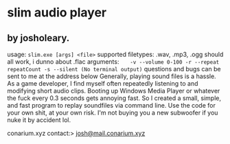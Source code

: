 # slim audio player
## by josholeary. 
usage: 
`slim.exe [args] <file>`
supported filetypes: .wav, .mp3, .ogg should all work, i dunno about .flac
arguments:
`	-v --volume 0-100
	-r --repeat repeatCount
	-s --silent (No terminal output)`
questions and bugs can be sent to me at the address below
Generally, playing sound files is a hassle. As a game developer, I find myself often 
repeatedly listening to and modifying short audio clips. Booting up Windows
Media Player or whatever the fuck every 0.3 seconds gets annoying fast. So I created
a small, simple, and fast program to replay soundfiles via command line.
Use the code for your own shit, at your own risk. I'm not buying you a new subwoofer if
you nuke it by accident lol.


conarium.xyz
contact:> josh@mail.conarium.xyz
